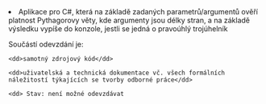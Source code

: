 <li>Aplikace pro C#, která na základě zadaných parametrů/argumentů ověří platnost Pythagorovy věty, kde argumenty jsou délky stran, a na základě výsledku vypíše do konzole, jestli se jedná o pravoúhlý trojúhelník  

Součástí odevzdání je:   

	<dd>samotný zdrojový kód</dd>   

	<dd>uživatelská a technická dokumentace vč. všech formálních náležitostí týkajících se tvorby odborné práce</dd>  

	<dd> Stav: není možné odevzdávat  

</li>